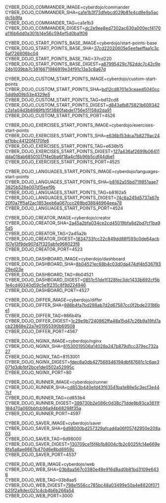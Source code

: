 
CYBER_DOJO_COMMANDER_IMAGE=cyberdojo/commander  
CYBER_DOJO_COMMANDER_SHA=[ca1e1b3f73dfebcd029b81e4cd9e9a5acdc5b9fa](https://github.com/cyber-dojo/commander/commit/ca1e1b3f73dfebcd029b81e4cd9e9a5acdc5b9fa)  
CYBER_DOJO_COMMANDER_TAG=ca1e1b3  
CYBER_DOJO_COMMANDER_DIGEST=[dc2e9ee8ed7302ac630a000ecf4170a116b6dd0a301b14e56c594ef5d0ba1f06](https://hub.docker.com/layers/cyberdojo/commander/ca1e1b3/images/sha256-dc2e9ee8ed7302ac630a000ecf4170a116b6dd0a301b14e56c594ef5d0ba1f06)  

CYBER_DOJO_START_POINTS_BASE_IMAGE=cyberdojo/start-points-base  
CYBER_DOJO_START_POINTS_BASE_SHA=[37cd22020605e5eefaeffaa1c3c5af726606bc04](https://github.com/cyber-dojo/start-points-base/commit/37cd22020605e5eefaeffaa1c3c5af726606bc04)  
CYBER_DOJO_START_POINTS_BASE_TAG=37cd220  
CYBER_DOJO_START_POINTS_BASE_DIGEST=[a87995429c762ddc7c42c9e24b1039bb7c3816671986919e34f91c13a3c8a67d](https://hub.docker.com/layers/cyberdojo/start-points-base/37cd220/images/sha256-a87995429c762ddc7c42c9e24b1039bb7c3816671986919e34f91c13a3c8a67d)  

CYBER_DOJO_CUSTOM_START_POINTS_IMAGE=cyberdojo/custom-start-points  
CYBER_DOJO_CUSTOM_START_POINTS_SHA=[bd12cd8701e3ceaed5040cc5dd9d09b53e4329e5](https://github.com/cyber-dojo/custom-start-points/commit/bd12cd8701e3ceaed5040cc5dd9d09b53e4329e5)  
CYBER_DOJO_CUSTOM_START_POINTS_TAG=bd12cd8  
CYBER_DOJO_CUSTOM_START_POINTS_DIGEST=[d843afb875821b609342c2a1a04d3b8989fb15f3880fabde1756e51158d2da91](https://hub.docker.com/layers/cyberdojo/custom-start-points/bd12cd8/images/sha256-d843afb875821b609342c2a1a04d3b8989fb15f3880fabde1756e51158d2da91)  
CYBER_DOJO_CUSTOM_START_POINTS_PORT=4526  

CYBER_DOJO_EXERCISES_START_POINTS_IMAGE=cyberdojo/exercises-start-points  
CYBER_DOJO_EXERCISES_START_POINTS_SHA=[e636b153dca7b8279ac24ef1bbc44120f4170fe6](https://github.com/cyber-dojo/exercises-start-points/commit/e636b153dca7b8279ac24ef1bbc44120f4170fe6)  
CYBER_DOJO_EXERCISES_START_POINTS_TAG=e636b15  
CYBER_DOJO_EXERCISES_START_POINTS_DIGEST=[127a436af2699b06411dda018ab68501017f4e0ba6f18a4cf8b96b5cdf44dbe1](https://hub.docker.com/layers/cyberdojo/exercises-start-points/e636b15/images/sha256-127a436af2699b06411dda018ab68501017f4e0ba6f18a4cf8b96b5cdf44dbe1)  
CYBER_DOJO_EXERCISES_START_POINTS_PORT=4525  

CYBER_DOJO_LANGUAGES_START_POINTS_IMAGE=cyberdojo/languages-start-points  
CYBER_DOJO_LANGUAGES_START_POINTS_SHA=[b8162a55bd719851aae73825b526e007d15eef9b](https://github.com/cyber-dojo/languages-start-points/commit/b8162a55bd719851aae73825b526e007d15eef9b)  
CYBER_DOJO_LANGUAGES_START_POINTS_TAG=b8162a5  
CYBER_DOJO_LANGUAGES_START_POINTS_DIGEST=[74c6a245d5737a67e20f0a7ff5af2ac1853eeb6a067ccc269bd38846964eea78](https://hub.docker.com/layers/cyberdojo/languages-start-points/b8162a5/images/sha256-74c6a245d5737a67e20f0a7ff5af2ac1853eeb6a067ccc269bd38846964eea78)  
CYBER_DOJO_LANGUAGES_START_POINTS_PORT=4524  

CYBER_DOJO_CREATOR_IMAGE=cyberdojo/creator  
CYBER_DOJO_CREATOR_SHA=[2a45a2bfa034ce2cd45019bfa8d2bd7cf1ba95d5](https://gitlab.com/cyber-dojo/creator/-/commit/2a45a2bfa034ce2cd45019bfa8d2bd7cf1ba95d5)  
CYBER_DOJO_CREATOR_TAG=2a45a2b  
CYBER_DOJO_CREATOR_DIGEST=[1834733fcc22c849dd88f593c0de64acb107e13f9de907d7f320abfe968023f8](https://hub.docker.com/layers/cyberdojo/creator/2a45a2b/images/sha256-1834733fcc22c849dd88f593c0de64acb107e13f9de907d7f320abfe968023f8)  
CYBER_DOJO_CREATOR_PORT=4523  

CYBER_DOJO_DASHBOARD_IMAGE=cyberdojo/dashboard  
CYBER_DOJO_DASHBOARD_SHA=[8b04521ec68b4c03d0da474df4b53679329ed23e](https://github.com/cyber-dojo/dashboard/commit/8b04521ec68b4c03d0da474df4b53679329ed23e)  
CYBER_DOJO_DASHBOARD_TAG=8b04521  
CYBER_DOJO_DASHBOARD_DIGEST=[0851c51de1f328fec3dc1433b692cf5b1e4cd40340d59c5e1f235c8f9d224946](https://hub.docker.com/layers/cyberdojo/dashboard/8b04521/images/sha256-0851c51de1f328fec3dc1433b692cf5b1e4cd40340d59c5e1f235c8f9d224946)  
CYBER_DOJO_DASHBOARD_PORT=4527  

CYBER_DOJO_DIFFER_IMAGE=cyberdojo/differ  
CYBER_DOJO_DIFFER_SHA=[986b4fa7bd298ab7d2d67587cc0f2bde23186be1](https://github.com/cyber-dojo/differ/commit/986b4fa7bd298ab7d2d67587cc0f2bde23186be1)  
CYBER_DOJO_DIFFER_TAG=986b4fa  
CYBER_DOJO_DIFFER_DIGEST=[1c29e9b7240862ffa48a15d47c26b9a19fd7acb23868e22a7e01955390b69508](https://hub.docker.com/layers/cyberdojo/differ/986b4fa/images/sha256-1c29e9b7240862ffa48a15d47c26b9a19fd7acb23868e22a7e01955390b69508)  
CYBER_DOJO_DIFFER_PORT=4567  

CYBER_DOJO_NGINX_IMAGE=cyberdojo/nginx  
CYBER_DOJO_NGINX_SHA=[81530019506a14028a247b879d1cc379ec732a27](https://github.com/cyber-dojo/nginx/commit/81530019506a14028a247b879d1cc379ec732a27)  
CYBER_DOJO_NGINX_TAG=8153001  
CYBER_DOJO_NGINX_DIGEST=[fdec8a0db427568546194dbf87681c1c6ae3071d3db1bf2bce1de0502a52995c](https://hub.docker.com/layers/cyberdojo/nginx/8153001/images/sha256-fdec8a0db427568546194dbf87681c1c6ae3071d3db1bf2bce1de0502a52995c)  
CYBER_DOJO_NGINX_PORT=80  

CYBER_DOJO_RUNNER_IMAGE=cyberdojo/runner  
CYBER_DOJO_RUNNER_SHA=[cd853b440efd43f63541ba1e86e5c3ecf3e447cf](https://github.com/cyber-dojo/runner/commit/cd853b440efd43f63541ba1e86e5c3ecf3e447cf)  
CYBER_DOJO_RUNNER_TAG=cd853b4  
CYBER_DOJO_RUNNER_DIGEST=[399730b2e086c0d38c71dde8b93ca3611f184d70a060bbfcb96a94b68298f35a](https://hub.docker.com/layers/cyberdojo/runner/cd853b4/images/sha256-399730b2e086c0d38c71dde8b93ca3611f184d70a060bbfcb96a94b68298f35a)  
CYBER_DOJO_RUNNER_PORT=4597  

CYBER_DOJO_SAVER_IMAGE=cyberdojo/saver  
CYBER_DOJO_SAVER_SHA=[6d98000bd257329afcad4a06f05742950e208a03](https://github.com/cyber-dojo/saver/commit/6d98000bd257329afcad4a06f05742950e208a03)  
CYBER_DOJO_SAVER_TAG=6d98000  
CYBER_DOJO_SAVER_DIGEST=[130709ce15f4b1b8004cfb2c6025fc14e669e8fa5a8ae6667b470d8e8bd6959c](https://hub.docker.com/layers/cyberdojo/saver/6d98000/images/sha256-130709ce15f4b1b8004cfb2c6025fc14e669e8fa5a8ae6667b470d8e8bd6959c)  
CYBER_DOJO_SAVER_PORT=4537  

CYBER_DOJO_WEB_IMAGE=cyberdojo/web  
CYBER_DOJO_WEB_SHA=[03b8aa567c0380e48e916d8ad0b81bd3109e6436](https://github.com/cyber-dojo/web/commit/03b8aa567c0380e48e916d8ad0b81bd3109e6436)  
CYBER_DOJO_WEB_TAG=03b8aa5  
CYBER_DOJO_WEB_DIGEST=[798e1556cc785bc48a03499e50a4e8820f071b25f2a9dec021c4cb4b6b266a54](https://hub.docker.com/layers/cyberdojo/web/03b8aa5/images/sha256-798e1556cc785bc48a03499e50a4e8820f071b25f2a9dec021c4cb4b6b266a54)  
CYBER_DOJO_WEB_PORT=3000  
